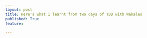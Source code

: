 ```yaml
---
layout: post
title: Here's what I learnt from two days of TDD with Wakaleo
published: True
feature: 

---
```


